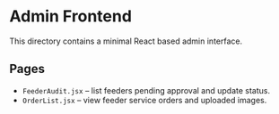 # Admin Frontend

This directory contains a minimal React based admin interface.

## Pages
- `FeederAudit.jsx` – list feeders pending approval and update status.
- `OrderList.jsx` – view feeder service orders and uploaded images.
